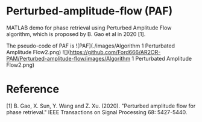 # Perturbed-amplitude-flow (PAF)
MATLAB demo for phase retrieval using Perturbed Amplitude Flow algorithm, which is proposed by B. Gao et al in 2020 [1].

The pseudo-code of PAF is 
![PAF](./images/Algorithm 1 Perturbated Amplitude Flow2.png)
![](https://github.com/Ford666/AR2OR-PAM/Perturbed-amplitude-flow/images/Algorithm 1 Perturbated Amplitude Flow2.png)



# Reference
[1] B. Gao, X. Sun, Y. Wang and Z. Xu. (2020). "Perturbed amplitude flow for phase retrieval." IEEE Transactions on Signal Processing 68: 5427-5440.




